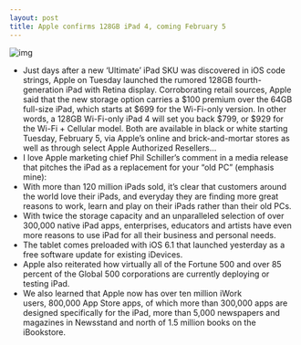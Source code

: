 ```yaml
---
layout: post
title: Apple confirms 128GB iPad 4, coming February 5
---
```

![img](http://media.idownloadblog.com/wp-content/uploads/2012/06/iPad-3-white-flat-finger-on-Safari.jpg)
* Just days after a new ‘Ultimate’ iPad SKU was discovered in iOS code strings, Apple on Tuesday launched the rumored 128GB fourth-generation iPad with Retina display. Corroborating retail sources, Apple said that the new storage option carries a $100 premium over the 64GB full-size iPad, which starts at $699 for the Wi-Fi-only version. In other words, a 128GB Wi-Fi-only iPad 4 will set you back $799, or $929 for the Wi-Fi + Cellular model. Both are available in black or white starting Tuesday, February 5, via Apple’s online and brick-and-mortar stores as well as through select Apple Authorized Resellers…
* I love Apple marketing chief Phil Schiller’s comment in a media release that pitches the iPad as a replacement for your “old PC” (emphasis mine):
* With more than 120 million iPads sold, it’s clear that customers around the world love their iPads, and everyday they are finding more great reasons to work, learn and play on their iPads rather than their old PCs.
* With twice the storage capacity and an unparalleled selection of over 300,000 native iPad apps, enterprises, educators and artists have even more reasons to use iPad for all their business and personal needs.
* The tablet comes preloaded with iOS 6.1 that launched yesterday as a free software update for existing iDevices.
* Apple also reiterated how virtually all of the Fortune 500 and over 85 percent of the Global 500 corporations are currently deploying or testing iPad.
* We also learned that Apple now has over ten million iWork users, 800,000 App Store apps, of which more than 300,000 apps are designed specifically for the iPad, more than 5,000 newspapers and magazines in Newsstand and north of 1.5 million books on the iBookstore.

